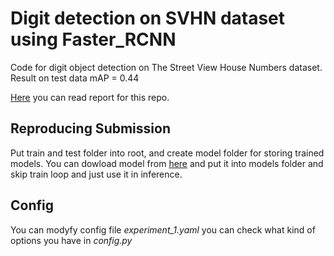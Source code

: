 # Digit detection on SVHN dataset using Faster_RCNN

Code for digit object detection on The Street View House Numbers dataset.  
Result on test data mAP = 0.44

[Here](https://github.com/veax-void/digit_object_detection/blob/main/Report.pdf) you can read report for this repo.

## Reproducing Submission
Put train and test folder into root, and create model folder for storing trained models.
You can dowload model from [here](https://drive.google.com/file/d/1B2SaSEqDEw-r9bjLcci7sTRxXtI9Qdn0/view?usp=sharing) and put it into models folder and skip train loop and just use it in inference.

## Config 
You can modyfy config file *experiment_1.yaml* you can check what kind of options you have in *config.py*


